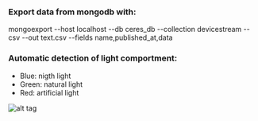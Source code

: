 ### Export data from mongodb with:
mongoexport --host localhost --db ceres_db --collection devicestream --csv --out text.csv --fields name,published_at,data

### Automatic detection of light comportment:
- Blue: nigth light
- Green: natural light
- Red: artificial light

![alt tag](https://raw.githubusercontent.com/jbgariel/project-ceres/master/data_exploration/result_plot.png)




